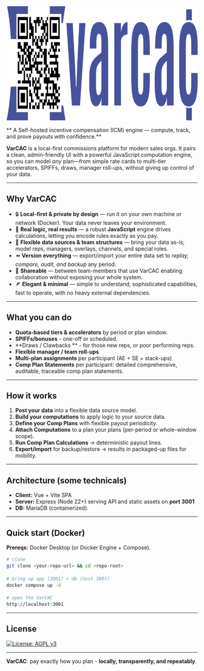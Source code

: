 <center><img src="varcac.png" height=300></center>

** A Self-hosted incentive compensation (ICM) engine — compute, track, and prove payouts with confidence.**

**VarCAC** is a local-first commissions platform for modern sales orgs. It pairs a clean, admin-friendly UI with a powerful JavaScript computation engine, so you can model *any* plan—from simple rate cards to multi-tier accelerators, SPIFFs, draws, manager roll-ups, without giving up control of your data.

---

## Why VarCAC
- 🔒 **Local-first & private by design** — run it on your own machine or network (Docker). Your data never leaves your environment.
- 🧠 **Real logic, real results** — a robust **JavaScript** engine drives calculations, letting you encode rules exactly as you pay.
- 🧩 **Flexible data sources & team structures** — bring your data as-is; model reps, managers, overlays, channels, and special roles.
- ⏪ **Version everything** — export/import your entire data set to *replay, compare, audit, and backup* any period.
- 🤝 **Shareable** — between team-members that use VarCAC enabling collaboration without exposing your whole system.
- 🪶 **Elegant & minimal** — simple to understand, sophisticated capabilities, fast to operate, with no heavy external dependencies.

---

## What you can do
- **Quota-based tiers & accelerators** by period or plan window.
- **SPIFFs/bonuses** - one-off or scheduled.
- **Draws / Clawbacks ** - for those new reps, or poor performing reps.
- **Flexible manager / team roll-ups**
- **Multi-plan assignments** per participant (AE + SE + stack-ups)
- **Comp Plan Statements** per participant: detailed comprehensive, auditable, traceable comp plan statements.

---

## How it works
1. **Post your data** into a flexible data source model.  
2. **Build your computations** to apply logic to your source data.
3. **Define your Comp Plans** with flexible payout periodicity. 
4. **Attach Computations** to a plan your plans (per-period or whole-window scope).  
3. **Run Comp Plan Calculations** → deterministic payout lines.
4. **Export/import** for backup/restore → results in packaged-up files for mobility.

---

## Architecture (some technicals)
- **Client:** Vue + Vite SPA
- **Server:** Express (Node 22+) serving API and static assets on **port 3001**
- **DB:** MariaDB (containerized).

---

## Quick start (Docker)
**Prereqs:** Docker Desktop (or Docker Engine + Compose).

```bash
# clone
git clone <your-repo-url> && cd <repo-root>

# bring up app (3001) + db (host 3007)
docker compose up -d

# open the VarCAC
http://localhost:3001
```
---


## License
[![License: AGPL v3](https://img.shields.io/badge/License-AGPL_v3-blue.svg)](LICENSE)

---

**VarCAC**: pay exactly how you plan - **locally, transparently, and repeatably**.
